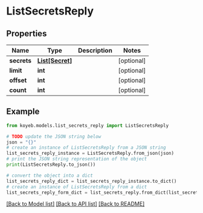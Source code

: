 # ListSecretsReply


## Properties

Name | Type | Description | Notes
------------ | ------------- | ------------- | -------------
**secrets** | [**List[Secret]**](Secret.md) |  | [optional] 
**limit** | **int** |  | [optional] 
**offset** | **int** |  | [optional] 
**count** | **int** |  | [optional] 

## Example

```python
from koyeb.models.list_secrets_reply import ListSecretsReply

# TODO update the JSON string below
json = "{}"
# create an instance of ListSecretsReply from a JSON string
list_secrets_reply_instance = ListSecretsReply.from_json(json)
# print the JSON string representation of the object
print(ListSecretsReply.to_json())

# convert the object into a dict
list_secrets_reply_dict = list_secrets_reply_instance.to_dict()
# create an instance of ListSecretsReply from a dict
list_secrets_reply_form_dict = list_secrets_reply.from_dict(list_secrets_reply_dict)
```
[[Back to Model list]](../README.md#documentation-for-models) [[Back to API list]](../README.md#documentation-for-api-endpoints) [[Back to README]](../README.md)


